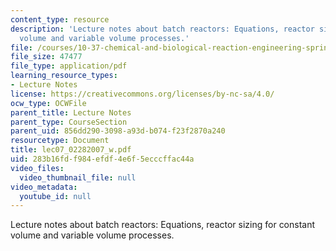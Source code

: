 ```yaml
---
content_type: resource
description: 'Lecture notes about batch reactors: Equations, reactor sizing for constant
  volume and variable volume processes.'
file: /courses/10-37-chemical-and-biological-reaction-engineering-spring-2007/283b16fdf984efdf4e6f5ecccffac44a_lec07_02282007_w.pdf
file_size: 47477
file_type: application/pdf
learning_resource_types:
- Lecture Notes
license: https://creativecommons.org/licenses/by-nc-sa/4.0/
ocw_type: OCWFile
parent_title: Lecture Notes
parent_type: CourseSection
parent_uid: 856dd290-3098-a93d-b074-f23f2870a240
resourcetype: Document
title: lec07_02282007_w.pdf
uid: 283b16fd-f984-efdf-4e6f-5ecccffac44a
video_files:
  video_thumbnail_file: null
video_metadata:
  youtube_id: null
---
```

Lecture notes about batch reactors: Equations, reactor sizing for constant volume and variable volume processes.